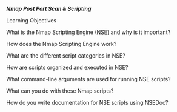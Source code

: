 ***Nmap Post Port Scan & Scripting***

Learning Objectives

What is the Nmap Scripting Engine (NSE) and why is it important?

How does the Nmap Scripting Engine work?

What are the different script categories in NSE?

How are scripts organized and executed in NSE?

What command-line arguments are used for running NSE scripts?

What can you do with these Nmap scripts?

How do you write documentation for NSE scripts using NSEDoc?

